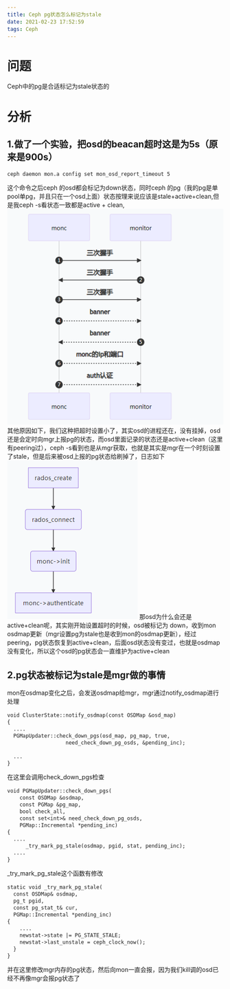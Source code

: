 ```yaml
---
title: Ceph pg状态怎么标记为stale
date: 2021-02-23 17:52:59
tags: Ceph
---
```


# 问题
Ceph中的pg是合适标记为stale状态的

# 分析
## 1.做了一个实验，把osd的beacan超时这是为5s（原来是900s）
```
ceph daemon mon.a config set mon_osd_report_timeout 5
```
这个命令之后ceph 的osd都会标记为down状态，同时ceph 的pg（我的pg是单pool单pg，并且只在一个osd上面）状态按理来说应该是stale+active+clean,但是我ceph -s看状态一致都是active + clean,
![2](2.png)
其他原因如下，我们这种把超时设置小了，其实osd的进程还在，没有挂掉，osd还是会定时向mgr上报pg的状态，而osd里面记录的状态还是active+clean（这里有peering过），ceph -s看到也是从mgr获取，也就是其实是mgr在一个时刻设置了stale，但是后来被osd上报的pg状态给刷掉了，日志如下
![1](1.png)
那osd为什么会还是active+clean呢，其实刚开始设置超时的时候，osd被标记为 down，收到mon osdmap更新（mgr设置pg为stale也是收到mon的osdmap更新），经过peering，pg状态恢复到active+clean，后面osd状态没有变过，也就是osdmap没有变化，所以这个osd的pg状态会一直维护为active+clean

## 2.pg状态被标记为stale是mgr做的事情
mon在osdmap变化之后，会发送osdmap给mgr，mgr通过notify_osdmap进行处理
```
void ClusterState::notify_osdmap(const OSDMap &osd_map)
{
  ....
  PGMapUpdater::check_down_pgs(osd_map, pg_map, true,
			       need_check_down_pg_osds, &pending_inc);

  ...
}

```
在这里会调用check_down_pgs检查
```
void PGMapUpdater::check_down_pgs(
    const OSDMap &osdmap,
    const PGMap &pg_map,
    bool check_all,
    const set<int>& need_check_down_pg_osds,
    PGMap::Incremental *pending_inc)
{
  ....
	  _try_mark_pg_stale(osdmap, pgid, stat, pending_inc);
  ....
}
```
_try_mark_pg_stale这个函数有修改
```
static void _try_mark_pg_stale(
  const OSDMap& osdmap,
  pg_t pgid,
  const pg_stat_t& cur,
  PGMap::Incremental *pending_inc)
{
    ....
    newstat->state |= PG_STATE_STALE;
    newstat->last_unstale = ceph_clock_now();
  }
}
```
并在这里修改mgr内存的pg状态，然后向mon一直会报，因为我们kill调的osd已经不再像mgr会报pg状态了
